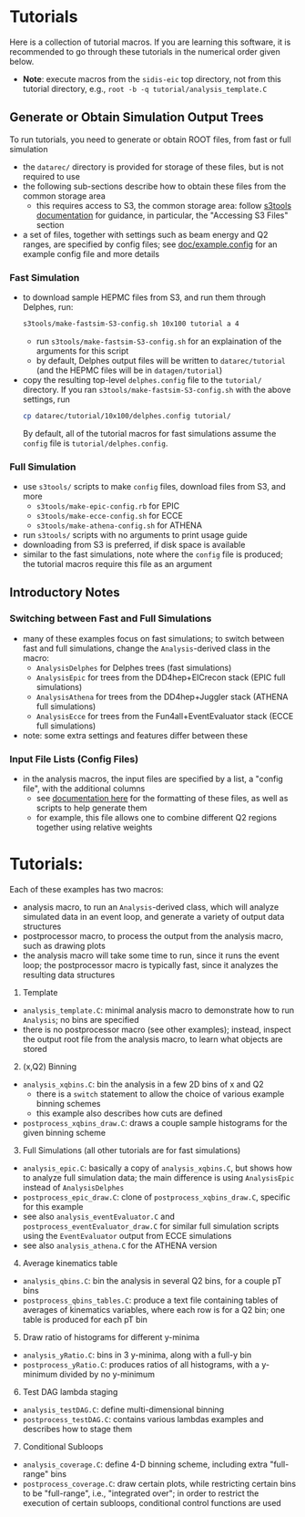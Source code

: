 # Tutorials

Here is a collection of tutorial macros. If you are learning this software,
it is recommended to go through these tutorials in the numerical order given below.

- **Note**: execute macros from the `sidis-eic` top directory, not from
this tutorial directory, e.g., `root -b -q tutorial/analysis_template.C`

## Generate or Obtain Simulation Output Trees 

To run tutorials, you need to generate or obtain ROOT files, from fast or full simulation
- the `datarec/` directory is provided for storage of these files,
  but is not required to use
- the following sub-sections describe how to obtain these files from the common
  storage area
  - this requires access to S3, the common storage area: follow
    [s3tools documentation](../s3tools/README.md#accessing-s3-files) for guidance, 
    in particular, the "Accessing S3 Files" section
- a set of files, together with settings such as beam energy and Q2 ranges, are
  specified by config files; see [doc/example.config](../doc/example.config) for an example
  config file and more details

### Fast Simulation
- to download sample HEPMC files from S3, and run them through Delphes, run:
  ```bash
  s3tools/make-fastsim-S3-config.sh 10x100 tutorial a 4
  ```
  - run `s3tools/make-fastsim-S3-config.sh` for an explaination of the
    arguments for this script
  - by default, Delphes output files will be written to `datarec/tutorial`
    (and the HEPMC files will be in `datagen/tutorial`)
- copy the resulting top-level `delphes.config` file to the `tutorial/`
  directory. If you ran `s3tools/make-fastsim-S3-config.sh` with the above
  settings, run
  ```bash
  cp datarec/tutorial/10x100/delphes.config tutorial/
  ```
  By default, all of the tutorial macros for fast simulations assume the
  `config` file is `tutorial/delphes.config`.


### Full Simulation
- use `s3tools/` scripts to make `config` files, download files from S3, and more
  - `s3tools/make-epic-config.rb` for EPIC
  - `s3tools/make-ecce-config.sh` for ECCE
  - `s3tools/make-athena-config.sh` for ATHENA
- run `s3tools/` scripts with no arguments to print usage guide
- downloading from S3 is preferred, if disk space is available
- similar to the fast simulations, note where the `config` file is produced; the tutorial
  macros require this file as an argument

## Introductory Notes

### Switching between Fast and Full Simulations
- many of these examples focus on fast simulations; to switch between fast and
  full simulations, change the `Analysis`-derived class in the macro:
  - `AnalysisDelphes` for Delphes trees (fast simulations)
  - `AnalysisEpic` for trees from the DD4hep+EICrecon stack (EPIC full simulations)
  - `AnalysisAthena` for trees from the DD4hep+Juggler stack (ATHENA full simulations)
  - `AnalysisEcce` for trees from the Fun4all+EventEvaluator stack (ECCE full simulations)
- note: some extra settings and features differ between these

### Input File Lists (Config Files)
- in the analysis macros, the input files are specified by a list, a "config
  file", with the additional columns
  - see [documentation here](../s3tools/README.md) for the formatting of these
    files, as well as scripts to help generate them
  - for example, this file allows one to combine different Q2 regions together
    using relative weights 


# Tutorials:

Each of these examples has two macros:
  - analysis macro, to run an `Analysis`-derived class, which will analyze 
    simulated data in an event loop, and generate a variety of output
    data structures
  - postprocessor macro, to process the output from the analysis macro,
    such as drawing plots
  - the analysis macro will take some time to run, since it runs
    the event loop; the postprocessor macro is typically fast, since
    it analyzes the resulting data structures


1. Template
  - `analysis_template.C`: minimal analysis macro to demonstrate how
    to run `Analysis`; no bins are specified
  - there is no postprocessor macro (see other examples); instead, inspect
    the output root file from the analysis macro, to learn what objects
    are stored

2. (x,Q2) Binning
  - `analysis_xqbins.C`: bin the analysis in a few 2D bins of x and Q2
    - there is a `switch` statement to allow the choice of various
      example binning schemes
    - this example also describes how cuts are defined
  - `postprocess_xqbins_draw.C`: draws a couple sample histograms for
    the given binning scheme

3. Full Simulations (all other tutorials are for fast simulations)
  - `analysis_epic.C`: basically a copy of `analysis_xqbins.C`,
    but shows how to analyze full simulation data; the main difference
    is using `AnalysisEpic` instead of `AnalysisDelphes`
  - `postprocess_epic_draw.C`: clone of `postprocess_xqbins_draw.C`,
    specific for this example
  - see also `analysis_eventEvaluator.C` and `postprocess_eventEvaluator_draw.C`
    for similar full simulation scripts using the `EventEvaluator` output from
    ECCE simulations
  - see also `analysis_athena.C` for the ATHENA version

4. Average kinematics table
  - `analysis_qbins.C`: bin the analysis in several Q2 bins, for a couple
    pT bins
  - `postprocess_qbins_tables.C`: produce a text file containing tables
    of averages of kinematics variables, where each row is for a Q2 bin;
    one table is produced for each pT bin

5. Draw ratio of histograms for different y-minima
  - `analysis_yRatio.C`: bins in 3 y-minima, along with a full-y bin
  - `postprocess_yRatio.C`: produces ratios of all histograms, with
    a y-minimum divided by no y-minimum

6. Test DAG lambda staging
  - `analysis_testDAG.C`: define multi-dimensional binning
  - `postprocess_testDAG.C`: contains various lambdas examples and
    describes how to stage them

7. Conditional Subloops
  - `analysis_coverage.C`: define 4-D binning scheme, including
    extra "full-range" bins
  - `postprocess_coverage.C`: draw certain plots, while restricting
    certain bins to be "full-range", i.e., "integrated over"; in order
    to restrict the execution of certain subloops, conditional control
    functions are used
